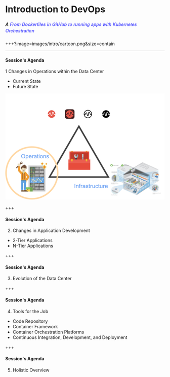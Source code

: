 # Introduction to DevOps
##### <span style="font-family:Helvetica Neue; font-weight:bold">A <span style="color:#6565ff">From Dockerfiles in GitHub to running apps with Kubernetes Orchestration</span>

+++?image=images/intro/cartoon.png&size=contain

---

#### Session's Agenda

1 Changes in Operations within the Data Center

  * Current State
  * Future State

  ![Image-Absolute](./images/agenda/operations.png)

+++

#### Session's Agenda

2. Changes in Application Development
  
  * 2-Tier Applications
  * N-Tier Applications

+++

#### Session's Agenda

3. Evolution of the Data Center

+++

#### Session's Agenda

4. Tools for the Job

  * Code Repository
  * Container Framework 
  * Container Orchestration Platforms
  * Continuous Integration, Development, and Deployment

+++
#### Session's Agenda

5. Holistic Overview
